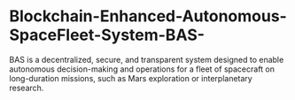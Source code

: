 # Blockchain-Enhanced-Autonomous-SpaceFleet-System-BAS-
BAS is a decentralized, secure, and transparent system designed to enable autonomous decision-making and operations for a fleet of spacecraft on long-duration missions, such as Mars exploration or interplanetary research. 
